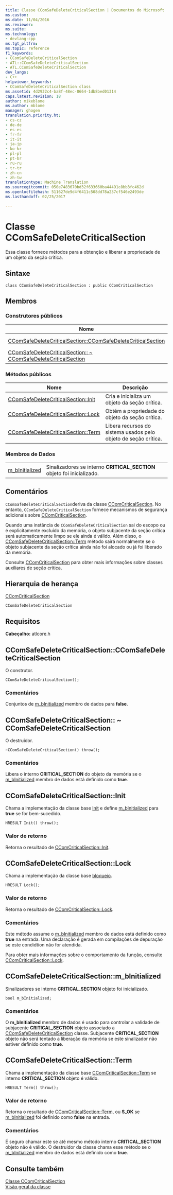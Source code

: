 ```yaml
---
title: Classe CComSafeDeleteCriticalSection | Documentos do Microsoft
ms.custom: 
ms.date: 11/04/2016
ms.reviewer: 
ms.suite: 
ms.technology:
- devlang-cpp
ms.tgt_pltfrm: 
ms.topic: reference
f1_keywords:
- CComSafeDeleteCriticalSection
- ATL::CComSafeDeleteCriticalSection
- ATL.CComSafeDeleteCriticalSection
dev_langs:
- C++
helpviewer_keywords:
- CComSafeDeleteCriticalSection class
ms.assetid: 4d2932c4-ba8f-48ec-8664-1db8bed01314
caps.latest.revision: 18
author: mikeblome
ms.author: mblome
manager: ghogen
translation.priority.ht:
- cs-cz
- de-de
- es-es
- fr-fr
- it-it
- ja-jp
- ko-kr
- pl-pl
- pt-br
- ru-ru
- tr-tr
- zh-cn
- zh-tw
translationtype: Machine Translation
ms.sourcegitcommit: 050e7483670bd32f633660ba44491c8bb3fc462d
ms.openlocfilehash: 511627de9d4f6411c508dd78a237cf546e2493de
ms.lasthandoff: 02/25/2017

---
```

# <a name="ccomsafedeletecriticalsection-class"></a>Classe CComSafeDeleteCriticalSection
Essa classe fornece métodos para a obtenção e liberar a propriedade de um objeto da seção crítica.  
  
## <a name="syntax"></a>Sintaxe  
  
```
class CComSafeDeleteCriticalSection : public CComCriticalSection
```  
  
## <a name="members"></a>Membros  
  
### <a name="public-constructors"></a>Construtores públicos  
  
|Nome|Descrição|  
|----------|-----------------|  
|[CComSafeDeleteCriticalSection::CComSafeDeleteCriticalSection](#ccomsafedeletecriticalsection)|O construtor.|  
|[CComSafeDeleteCriticalSection:: ~ CComSafeDeleteCriticalSection](#dtor)|O destruidor.|  
  
### <a name="public-methods"></a>Métodos públicos  
  
|Nome|Descrição|  
|----------|-----------------|  
|[CComSafeDeleteCriticalSection::Init](#init)|Cria e inicializa um objeto da seção crítica.|  
|[CComSafeDeleteCriticalSection::Lock](#lock)|Obtém a propriedade do objeto da seção crítica.|  
|[CComSafeDeleteCriticalSection::Term](#term)|Libera recursos do sistema usados pelo objeto de seção crítica.|  
  
### <a name="data-members"></a>Membros de Dados  
  
|||  
|-|-|  
|[m_bInitialized](#m_binitialized)|Sinalizadores se interno **CRITICAL_SECTION** objeto foi inicializado.|  
  
## <a name="remarks"></a>Comentários  
 `CComSafeDeleteCriticalSection`deriva da classe [CComCriticalSection](../../atl/reference/ccomcriticalsection-class.md). No entanto, `CComSafeDeleteCriticalSection` fornece mecanismos de segurança adicionais sobre [CComCriticalSection](../../atl/reference/ccomcriticalsection-class.md).  
  
 Quando uma instância de `CComSafeDeleteCriticalSection` sai do escopo ou é explicitamente excluído da memória, o objeto subjacente da seção crítica será automaticamente limpo se ele ainda é válido. Além disso, o [CComSafeDeleteCriticalSection::Term](#term) método sairá normalmente se o objeto subjacente da seção crítica ainda não foi alocado ou já foi liberado da memória.  
  
 Consulte [CComCriticalSection](../../atl/reference/ccomcriticalsection-class.md) para obter mais informações sobre classes auxiliares de seção crítica.  
  
## <a name="inheritance-hierarchy"></a>Hierarquia de herança  
 [CComCriticalSection](../../atl/reference/ccomcriticalsection-class.md)  
  
 `CComSafeDeleteCriticalSection`  
  
## <a name="requirements"></a>Requisitos  
 **Cabeçalho:** atlcore.h  
  
##  <a name="a-nameccomsafedeletecriticalsectiona--ccomsafedeletecriticalsectionccomsafedeletecriticalsection"></a><a name="ccomsafedeletecriticalsection"></a>CComSafeDeleteCriticalSection::CComSafeDeleteCriticalSection  
 O construtor.  
  
```
CComSafeDeleteCriticalSection();
```  
  
### <a name="remarks"></a>Comentários  
 Conjuntos de [m_bInitialized](#m_binitialized) membro de dados para **false**.  
  
##  <a name="a-namedtora--ccomsafedeletecriticalsectionccomsafedeletecriticalsection"></a><a name="dtor"></a>CComSafeDeleteCriticalSection:: ~ CComSafeDeleteCriticalSection  
 O destruidor.  
  
```
~CComSafeDeleteCriticalSection() throw();
```  
  
### <a name="remarks"></a>Comentários  
 Libera o interno **CRITICAL_SECTION** do objeto da memória se o [m_bInitialized](#m_binitialized) membro de dados está definido como **true**.  
  
##  <a name="a-nameinita--ccomsafedeletecriticalsectioninit"></a><a name="init"></a>CComSafeDeleteCriticalSection::Init  
 Chama a implementação da classe base [Init](/visualstudio/debugger/init) e define [m_bInitialized](#m_binitialized) para **true** se for bem-sucedido.  
  
```
HRESULT Init() throw();
```  
  
### <a name="return-value"></a>Valor de retorno  
 Retorna o resultado de [CComCriticalSection::Init](../../atl/reference/ccomcriticalsection-class.md#init).  
  
##  <a name="a-namelocka--ccomsafedeletecriticalsectionlock"></a><a name="lock"></a>CComSafeDeleteCriticalSection::Lock  
Chama a implementação da classe base [bloqueio](ccomcriticalsection-class.md#lock).  

  
```
HRESULT Lock();
```  
  
### <a name="return-value"></a>Valor de retorno  
 Retorna o resultado de [CComCriticalSection::Lock](../../atl/reference/ccomcriticalsection-class.md#lock).  
  
### <a name="remarks"></a>Comentários  
 Este método assume o [m_bInitialized](#m_binitialized) membro de dados está definido como **true** na entrada. Uma declaração é gerada em compilações de depuração se este condidtion não for atendida.  
  
 Para obter mais informações sobre o comportamento da função, consulte [CComCriticalSection::Lock](../../atl/reference/ccomcriticalsection-class.md#lock).  
  
##  <a name="a-namembinitializeda--ccomsafedeletecriticalsectionmbinitialized"></a><a name="m_binitialized"></a>CComSafeDeleteCriticalSection::m_bInitialized  
 Sinalizadores se interno **CRITICAL_SECTION** objeto foi inicializado.  
  
```
bool m_bInitialized;
```  
  
### <a name="remarks"></a>Comentários  
 O **m_bInitialized** membro de dados é usado para controlar a validade de subjacente **CRITICAL_SECTION** objeto associado a [CComSafeDeleteCriticalSection](../../atl/reference/ccomsafedeletecriticalsection-class.md) classe. Subjacente **CRITICAL_SECTION** objeto não será tentado a liberação da memória se este sinalizador não estiver definido como **true**.  
  
##  <a name="a-nameterma--ccomsafedeletecriticalsectionterm"></a><a name="term"></a>CComSafeDeleteCriticalSection::Term  
 Chama a implementação da classe base [CComCriticalSection::Term](../../atl/reference/ccomcriticalsection-class.md#term) se interno **CRITICAL_SECTION** objeto é válido.  
  
```
HRESULT Term() throw();
```  
  
### <a name="return-value"></a>Valor de retorno  
 Retorna o resultado de [CComCriticalSection::Term](../../atl/reference/ccomcriticalsection-class.md#term), ou **S_OK** se [m_bInitialized](#m_binitialized) foi definido como **false** na entrada.  
  
### <a name="remarks"></a>Comentários  
 É seguro chamar este se até mesmo método interno **CRITICAL_SECTION** objeto não é válido. O destruidor da classe chama esse método se o [m_bInitialized](#m_binitialized) membro de dados está definido como **true**.  
  
## <a name="see-also"></a>Consulte também  
 [Classe CComCriticalSection](../../atl/reference/ccomcriticalsection-class.md)   
 [Visão geral da classe](../../atl/atl-class-overview.md)

